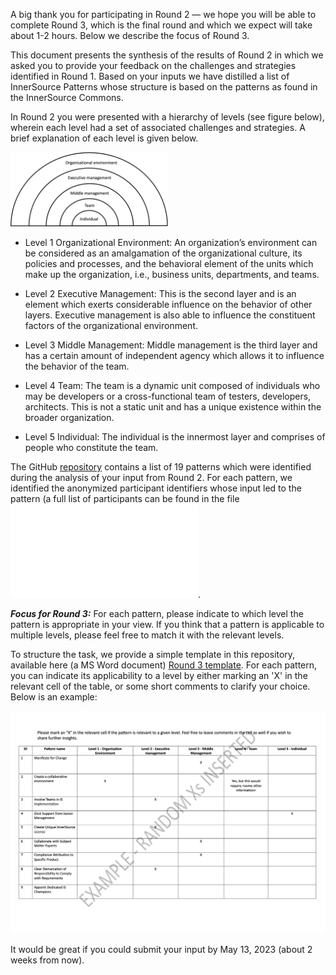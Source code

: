﻿A big thank you for participating in Round 2 — we hope you will be able to complete Round 3, which is the final round and which we expect will take about 1-2 hours. Below we describe the focus of Round 3.

This document presents the synthesis of the results of Round 2 in which we asked you to provide your feedback on the challenges and strategies identified in Round 1. Based on your inputs we have distilled a list of InnerSource Patterns whose structure is based on the patterns as found in the InnerSource Commons.

In Round 2 you were presented with a hierarchy of levels (see figure below), wherein each level had a set of associated challenges and strategies. A brief explanation of each level is given below.

<img src="img/half-onion-is-delphi.png" alt="Hierarchy of levels" width="50%" title="Hierarchy of levels">


- Level 1 Organizational Environment: An organization’s environment can be considered as an amalgamation of the organizational culture, its policies and processes, and the behavioral element of the units which make up the organization, i.e., business units, departments, and teams.

- Level 2 Executive Management: This is the second layer and is an element which exerts considerable influence on the behavior of other layers. Executive management is also able to influence the constituent factors of the organizational environment. 

- Level 3 Middle Management: Middle management is the third layer and has a certain amount of independent agency which allows it to influence the behavior of the team.

- Level 4 Team: The team is a dynamic unit composed of individuals who may be developers or a cross-functional team of testers, developers, architects. This is not a static unit and has a unique existence within the broader organization.

- Level 5 Individual: The individual is the innermost layer and comprises of people who constitute the team. 

The GitHub [repository](https://github.com/yyshastri/InnerSource-Patterns) contains a list of 19 patterns which were identified during the analysis of your input from Round 2. For each pattern, we identified the anonymized participant identifiers whose input led to the pattern (a full list of participants can be found in the file ![participants.md](participants.md).

***Focus for Round 3:*** For each pattern, please indicate to which level the pattern is appropriate in your view. If you think that a pattern is applicable to multiple levels, please feel free to match it with the relevant levels. 

To structure the task, we provide a simple template in this repository, available here (a MS Word document) [Round 3 template](https://github.com/yyshastri/InnerSource-Patterns/blob/main/Round%203-template.docx). For each pattern, you can indicate its applicability to a level by either marking an 'X' in the relevant cell of the table, or some short comments to clarify your choice. Below is an example:

![Example](img/Round3-example.png)

It would be great if you could submit your input by May 13, 2023 (about 2 weeks from now). 
